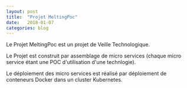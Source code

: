 ```yaml
---
layout: post
title:  "Projet MeltingPoc"
date:   2018-01-07
categories: blog
---
```


Le Projet MeltingPoc est un projet de Veille Technologique. 

Le Projet est construit par assemblage de micro services (chaque micro service étant une POC d'utilisation d'une technlogie).

Le déploiement des micro services est réalisé par déploiement de conteneurs Docker dans un cluster Kubernetes.
